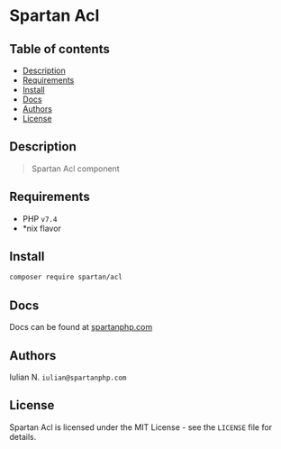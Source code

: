# Spartan Acl

## Table of contents

* [Description](#description)
* [Requirements](#requirements)
* [Install](#install)
* [Docs](#docs)
* [Authors](#authors)
* [License](#license)


## Description

> Spartan Acl component
	

## Requirements

- PHP `v7.4`
- *nix flavor


## Install

```bash
composer require spartan/acl
```

## Docs

Docs can be found at [spartanphp.com](https://spartanphp.com)


## Authors

Iulian N. `iulian@spartanphp.com`


## License

Spartan Acl is licensed under the MIT License - see the `LICENSE` file for details.
